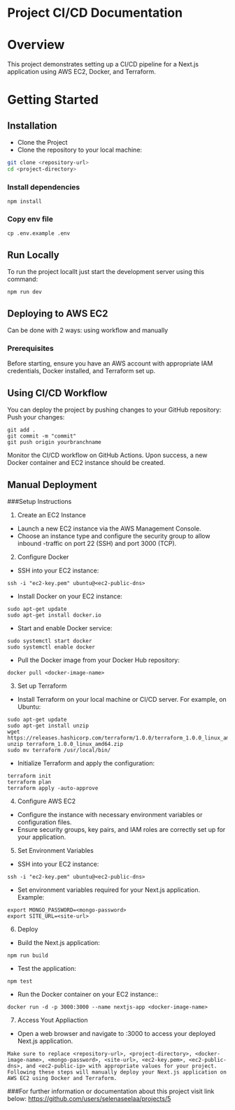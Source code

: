 # Project CI/CD Documentation

# Overview
This project demonstrates setting up a CI/CD pipeline for a Next.js application using AWS EC2, Docker, and Terraform.

# Getting Started 

## Installation

- Clone the Project
- Clone the repository to your local machine:

```bash
git clone <repository-url>
cd <project-directory>
```

### Install dependencies
```
npm install
```

### Copy env file
```
cp .env.example .env
```

## Run Locally
To run the project locallt just start the development server using this command:
```
npm run dev
```
## Deploying to AWS EC2
Can be done with 2 ways: using workflow and manually
### Prerequisites
Before starting, ensure you have an AWS account with appropriate IAM credentials, Docker installed, and Terraform set up.

## Using CI/CD Workflow
You can deploy the project by pushing changes to your GitHub repository:
Push your changes:
```
git add .
git commit -m "commit"
git push origin yourbranchname
```
Monitor the CI/CD workflow on GitHub Actions. Upon success, a new Docker container and EC2 instance should be created.

## Manual Deployment

###Setup Instructions
1. Create an EC2 Instance
- Launch a new EC2 instance via the AWS Management Console.
- Choose an instance type and configure the security group to allow inbound -traffic on port 22 (SSH) and port 3000 (TCP).

2. Configure Docker
- SSH into your EC2 instance:
```
ssh -i "ec2-key.pem" ubuntu@<ec2-public-dns>
```
- Install Docker on your EC2 instance:
```
sudo apt-get update
sudo apt-get install docker.io
```
- Start and enable Docker service:
```
sudo systemctl start docker
sudo systemctl enable docker
```
- Pull the Docker image from your Docker Hub repository:
```
docker pull <docker-image-name>
```

3. Set up Terraform
- Install Terraform on your local machine or CI/CD server. For example, on Ubuntu:
```
sudo apt-get update
sudo apt-get install unzip
wget https://releases.hashicorp.com/terraform/1.0.0/terraform_1.0.0_linux_amd64.zip
unzip terraform_1.0.0_linux_amd64.zip
sudo mv terraform /usr/local/bin/
```
- Initialize Terraform and apply the configuration:
```
terraform init
terraform plan
terraform apply -auto-approve
```

4. Configure AWS EC2

- Configure the instance with necessary environment variables or configuration files.
- Ensure security groups, key pairs, and IAM roles are correctly set up for your application.

5. Set Environment Variables
- SSH into your EC2 instance:
```
ssh -i "ec2-key.pem" ubuntu@<ec2-public-dns>
```
- Set environment variables required for your Next.js application. Example:
```
export MONGO_PASSWORD=<mongo-password>
export SITE_URL=<site-url>
```

6. Deploy
- Build the Next.js application:
```
npm run build
```

- Test the application:
```
npm test
```

- Run the Docker container on your EC2 instance::
```
docker run -d -p 3000:3000 --name nextjs-app <docker-image-name>
```

7. Access Yout Appliaction
- Open a web browser and navigate to <ec2-public-ip>:3000 to access your deployed Next.js application.

```
Make sure to replace <repository-url>, <project-directory>, <docker-image-name>, <mongo-password>, <site-url>, <ec2-key.pem>, <ec2-public-dns>, and <ec2-public-ip> with appropriate values for your project. Following these steps will manually deploy your Next.js application on AWS EC2 using Docker and Terraform.
```

###For further information or documentation about this project visit link below:
https://github.com/users/selenaseelaa/projects/5
